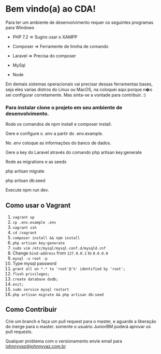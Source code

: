 # Bem vindo(a) ao CDA!

Para ter um ambiente de desenvolvimento requer os seguintes programas para Windows

- PHP 7.2 => Sugiro usar o XAMPP

- Composer => Ferramente de linnha de comando

- Laravel => Precisa do composer

- MySql

- Node

Em demais sistemas operacionais vai precisar dessas ferramentas bases,
seja eles varias distros do Linux ou MacOS, na coloquei aqui porque n�o
sei configurar corretamente. Mas sinta-se a vontade para contribuir.  :)


### Para instalar clone o projeto em seu ambiente de desenvolvimento.

Rode os comandos de npm install e composer install.

Gere e configure o .env a partir do .env.example.

No .env coloque as informações do banco de dados.

Gere a key do Laravel através do comando php artisan key:generate

Rode as migrations e as seeds

php artisan migrate

php artisan db:seed

Execute npm run dev.

## Como usar o Vagrant

1. `vagrant up`
2. `cp .env.example .env`
3. `vagrant ssh`
4. `cd /vagrant`
5. `composer install && npm install`
6. `php artisan key:generate`
7. `sudo vim /etc/mysql/mysql.conf.d/mysqld.cnf`
8. Change `bind-address` from `127.0.0.1` to `0.0.0.0`
9. `mysql -u root -p`
10. Type mysql password
11. `grant all on *.* to 'root'@'%' identified by 'root';`
12. `flush privileges;`
13. `create database dodb;`
14. `exit;`
15. `sudo service mysql restart`
16. `php artisan migrate && php artisan db:seed`

## Como Contribuir

Crie um branch e faça um pull request para o master, e aguarde a liberação do merge para o master.
somente o usuário JuniorBM poderá aprovar os pull requests.

Qualquer problema com o versionamento envie email para johnnyvaz@johnnyvaz.com.br
